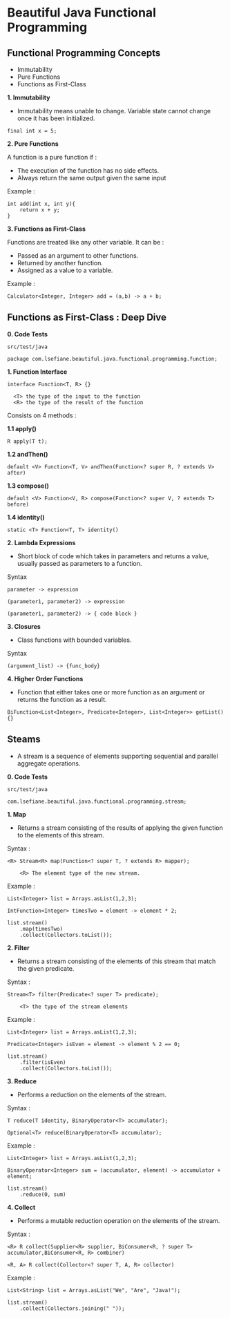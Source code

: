 # Beautiful Java Functional Programming

## Functional Programming Concepts

- Immutability
- Pure Functions
- Functions as First-Class

**1. Immutability**

- Immutability means unable to change. Variable state cannot change once it has been initialized.

```
final int x = 5;
```

**2. Pure Functions**

A function is a pure function if :

- The execution of the function has no side effects.
- Always return the same output given the same input

Example :

```
int add(int x, int y){
	return x + y;
}
```


**3. Functions as First-Class**

Functions are treated like any other variable. It can be : 

- Passed as an argument to other functions.
- Returned by another function.
- Assigned as a value to a variable.

Example :

```
Calculator<Integer, Integer> add = (a,b) -> a + b;
```

## Functions as First-Class : Deep Dive

**0. Code Tests**

```
src/test/java

package com.lsefiane.beautiful.java.functional.programming.function;
```

**1. Function Interface**

```
interface Function<T, R> {}

  <T> the type of the input to the function
  <R> the type of the result of the function
```
Consists on 4 methods :

**1.1 apply()**

```
R apply(T t);
```

**1.2 andThen()**

```
default <V> Function<T, V> andThen(Function<? super R, ? extends V> after)
```

**1.3 compose()**

```
default <V> Function<V, R> compose(Function<? super V, ? extends T> before)
```

**1.4 identity()**

```
static <T> Function<T, T> identity()
```

**2. Lambda Expressions**

- Short block of code which takes in parameters and returns a value, usually passed as parameters to a function.

Syntax 

```
parameter -> expression

(parameter1, parameter2) -> expression

(parameter1, parameter2) -> { code block }

```

**3. Closures**

- Class functions with bounded variables.

Syntax 

```
(argument_list) -> {func_body}
```

**4. Higher Order Functions**

- Function that either takes one or more function as an argument or returns the function as a result.

```
BiFunction<List<Integer>, Predicate<Integer>, List<Integer>> getList() {}
```

## Steams

-  A stream is a sequence of elements supporting sequential and parallel aggregate operations.

**0. Code Tests**

```
src/test/java

com.lsefiane.beautiful.java.functional.programming.stream;
```

**1. Map**

- Returns a stream consisting of the results of applying the given function to the elements of this stream.

Syntax :

```
<R> Stream<R> map(Function<? super T, ? extends R> mapper);

	<R> The element type of the new stream.
```
Example :

```
List<Integer> list = Arrays.asList(1,2,3);

IntFunction<Integer> timesTwo = element -> element * 2;

list.stream()
	.map(timesTwo)
	.collect(Collectors.toList());
```

**2. Filter**

- Returns a stream consisting of the elements of this stream that match the given predicate.


Syntax :

```
Stream<T> filter(Predicate<? super T> predicate);

	<T> the type of the stream elements
```

Example :

```
List<Integer> list = Arrays.asList(1,2,3);

Predicate<Integer> isEven = element -> element % 2 == 0;

list.stream()
	.filter(isEven)
	.collect(Collectors.toList());
```

**3. Reduce**

- Performs a reduction on the elements of the stream. 

Syntax :

```
T reduce(T identity, BinaryOperator<T> accumulator);

Optional<T> reduce(BinaryOperator<T> accumulator);
```

Example :

```
List<Integer> list = Arrays.asList(1,2,3);

BinaryOperator<Integer> sum = (accumulator, element) -> accumulator + element;

list.stream()
	.reduce(0, sum)

```

**4. Collect**

- Performs a mutable reduction operation on the elements of the stream.

Syntax :

```
<R> R collect(Supplier<R> supplier, BiConsumer<R, ? super T> accumulator,BiConsumer<R, R> combiner)

<R, A> R collect(Collector<? super T, A, R> collector)
```

Example :

```
List<String> list = Arrays.asList("We", "Are", "Java!");

list.stream()
	.collect(Collectors.joining(" "));

```